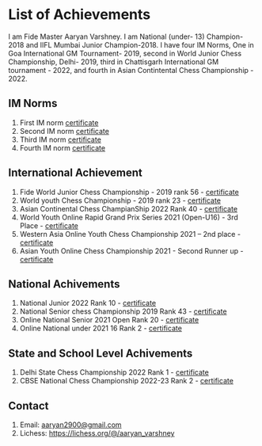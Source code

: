 # List of Achievements

I am Fide Master Aaryan Varshney. I am National (under- 13) Champion- 2018 and IIFL Mumbai Junior Champion-2018. I have four IM Norms, One in Goa International GM Tournament- 2019, second in World Junior Chess Championship, Delhi- 2019, third in Chattisgarh International GM tournament - 2022, and fourth in Asian Contintental Chess Championship - 2022. 

## IM Norms

1. First IM norm [certificate](https://drive.google.com/file/d/10F9GTsDmUPyi1_XZekCAzN6MEXd0iVRS/view?usp=sharing)
2. Second IM norm [certificate](https://drive.google.com/file/d/1jlKyemQ1L_1UBqdXQ_pkv43MKodyPlZ8/view?usp=sharing)
3. Third IM norm [certificate](https://drive.google.com/file/d/1QSiAHqlplD8Qw8Hj1UiNPXThxI-jL-Ho/view?usp=sharing)
4. Fourth IM norm [certificate](https://drive.google.com/file/d/16lysu1LcizFQ8KdepiwDqVG4aJKQbSEs/view?usp=sharing)


## International Achievement 

1. Fide World Junior Chess Championship - 2019 rank 56 - [certificate](https://drive.google.com/file/d/1tse_49jOB3yR4BotGG6UvnQvmmdWMoU_/view?usp=sharing)
2. World youth Chess Championship - 2019 rank 23 - [certificate](https://drive.google.com/file/d/1CsVUHbnC0WrDC__6UFhZFjbvVA5cu5sL/view?usp=drive_link)
3. Asian Continental Chess ChampianShip 2022 Rank 40 - [certificate](https://drive.google.com/file/d/13SQgGG4Zr6SwhrstXwfKG4p0-Jg4XiGS/view?usp=drive_link)
4. World Youth Online Rapid Grand Prix Series 2021 (Open-U16)  - 3rd Place - [certificate](https://drive.google.com/file/d/1LriwnGmzdOdWoi7DBLkH9azcKg0IHjC5/view?usp=drive_link)
5. Western Asia Online Youth Chess Championship 2021 – 2nd place - [certificate](https://drive.google.com/file/d/1aIcc55KERGA5XOxEPnav0DKhdnGckiQ0/view?usp=sharing)
6. Asian Youth Online Chess Championship  2021 - Second Runner up - [certificate](https://drive.google.com/file/d/1L7uuqSEbeNSdlnEdUSSbUvo4O46F4scN/view?usp=drive_link)


## National Achivements

1. National Junior 2022 Rank 10 - [certificate](https://drive.google.com/file/d/1gCKa5RIWflIGLQkw9m5UZ6Rclajz_enK/view?usp=drive_link)
2. National Senior chess Championship 2019 Rank 43 - [certificate](https://drive.google.com/file/d/13XhN09io24QIo7W5U_rrGWqmnd92ocbM/view?usp=drive_link)
3. Online National Senior 2021 Open Rank 20 - [certificate](https://drive.google.com/file/d/1BBLNwf_52TjWnR-GVK8K1pGM8vdboUQj/view?usp=drive_link)
4. Online National under 2021 16 Rank 2 - [certificate](https://drive.google.com/file/d/1M3cKTPH8sWrdcRi7i321jgphF11xvQrI/view?usp=drive_link)

## State and School Level Achivements

1. Delhi State Chess Championship 2022 Rank 1 - [certificate](https://drive.google.com/file/d/1oP51zTcsWelR-M-P7FfgsZ61Mcd76ZpB/view?usp=sharing)
2. CBSE National Chess Championship 2022-23 Rank 2 - [certificate](https://drive.google.com/file/d/1eh4KO7mEIsO0DtqEM9Fb2F3NOoQHGcfk/view?usp=sharing)
## Contact

1. Email: <aaryan2900@gmail.com>
2. Lichess: <https://lichess.org/@/aaryan_varshney>